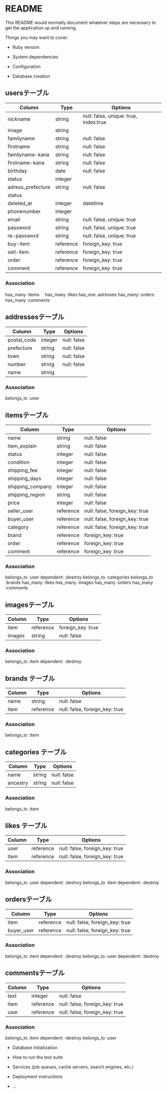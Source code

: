 # README

This README would normally document whatever steps are necessary to get the
application up and running.

Things you may want to cover:

* Ruby version

* System dependencies

* Configuration

* Database creation
## usersテーブル

|Column|Type|Options|
|------|----|-------|
|nickname|string|null: false, unique: true, index:true|
|image|string||
|familyname|string|null: false|
|firstname|string|null: false|
|familyname-kana|string|null: false|
|firstname-kana|string|null: false|
|birthday|date|null: false|
|status|integer||
|adress_prefecture|string|null: false|
|status|||
|deleted_at|integer|datetime|
|phonenumber|integer||
|email|string|null: false, unique: true|
|password|string|null: false, unique: true|
|re-password|string|null: false, unique: true|
|buy-item|reference|foreign_key: true|
|sell-item|reference|foreign_key: true|
|order|reference|foreign_key: true|
|comment|reference|foreign_key :true|

### Association
has_many :items　
has_many :likes
has_one :adresses
has_many :orders
has_many :comments

## addressesテーブル

|Column|Type|Options|
|------|----|-------|
|postal_code|integer|null: false|
|prefecture|string|null: false|
|town|string|null: false|
|number|string|null: false|
|name|string||

### Association
belongs_to :user


## itemsテーブル

|Column|Type|Options|
|------|----|-------|
|name|string|null: false|
|item_explain|string|null: false|
|status|integer|null: false|
|condition|integer|null: false|
|shipping_fee|integer|null: false|
|shipping_days|integer|null: false|
|shipping_company|integer|null: false|
|shipping_region|string|null: false|
|price|integer|null: false|
|seller_user|reference|null: false, foreign_key: true|
|buyer_user|reference|null: false, foreign_key: true|
|category|reference|null: false, foreign_key: true|
|brand|reference|foreign_key: true|
|order|reference|foreign_key: true|
|comment|reference|foreign_key :true|
### Association
belongs_to :user dependent: :destroy
belongs_to :categories
belongs_to :brands
has_many :likes
has_many :images
has_many :orders
has_many :comments

## imagesテーブル
|Column|Type|Options|
|------|----|-------|
|item|reference|foreign_key :true|
|images|string|null: false|
### Association
belongs_to :item dependent: :destroy


## brands テーブル
|Column|Type|Options|
|------|----|-------|
|name|string|null: false|
|item|reference|null: false, foreign_key: true|
 
### Association
belongs_to :item

## categories テーブル
|Column|Type|Options|
|------|----|-------|
|name|string|null: false|
|ancestry|string|null: false|

### Association
belongs_to :item

## likes テーブル
|Column|Type|Options|
|------|----|-------|
|user|reference|null: false, foreign_key: true|
|item|reference|null: false, foreign_key: true|

### Association
belongs_to :user dependent: :destroy
belongs_to :item dependent: :destroy

## ordersテーブル
|Column|Type|Options|
|------|----|-------|
|item|reference|null: false, foreign_key: true|
|buyer_user|reference|null: false, foreign_key: true|

### Association
belongs_to :item dependent: :destroy
belongs_to :user dependent: :destroy


## commentsテーブル
|Column|Type|Options|
|------|----|-------|
|text|integer|null: false|
|item|reference|null: false, foreign_key: true|
|user|reference|null: false, foreign_key: true|

### Association

belongs_to :item dependent: :destroy
belongs_to :user









* Database initialization

* How to run the test suite

* Services (job queues, cache servers, search engines, etc.)

* Deployment instructions

* ...